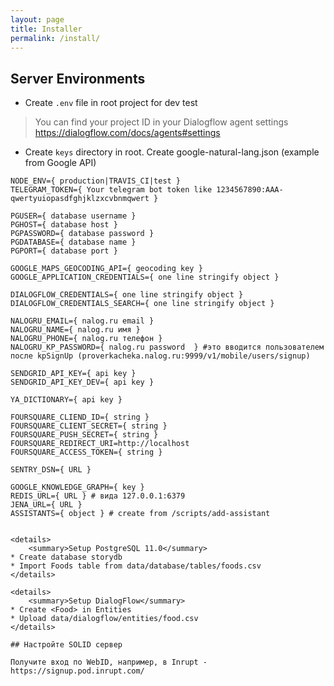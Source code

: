 ```yaml
---
layout: page
title: Installer
permalink: /install/
---
```


Server Environments
---

* Create ```.env``` file in root project for dev test

> You can find your project ID in your Dialogflow agent settings <https://dialogflow.com/docs/agents#settings>

* Create ```keys``` directory in root. Create google-natural-lang.json (example from Google API)

```text
NODE_ENV={ production|TRAVIS_CI|test }
TELEGRAM_TOKEN={ Your telegram bot token like 1234567890:AAA-qwertyuiopasdfghjklzxcvbnmqwert }

PGUSER={ database username }
PGHOST={ database host }
PGPASSWORD={ database password }
PGDATABASE={ database name }
PGPORT={ database port }

GOOGLE_MAPS_GEOCODING_API={ geocoding key }
GOOGLE_APPLICATION_CREDENTIALS={ one line stringify object } 

DIALOGFLOW_CREDENTIALS={ one line stringify object } 
DIALOGFLOW_CREDENTIALS_SEARCH={ one line stringify object }

NALOGRU_EMAIL={ nalog.ru email }
NALOGRU_NAME={ nalog.ru имя }
NALOGRU_PHONE={ nalog.ru телефон }
NALOGRU_KP_PASSWORD={ nalog.ru password  } #это вводится пользователем после kpSignUp (proverkacheka.nalog.ru:9999/v1/mobile/users/signup)

SENDGRID_API_KEY={ api key }
SENDGRID_API_KEY_DEV={ api key }

YA_DICTIONARY={ api key }

FOURSQUARE_CLIEND_ID={ string }
FOURSQUARE_CLIENT_SECRET={ string }
FOURSQUARE_PUSH_SECRET={ string }
FOURSQUARE_REDIRECT_URI=http://localhost
FOURSQUARE_ACCESS_TOKEN={ string }

SENTRY_DSN={ URL }

GOOGLE_KNOWLEDGE_GRAPH={ key }
REDIS_URL={ URL } # вида 127.0.0.1:6379
JENA_URL={ URL }
ASSISTANTS={ object } # create from /scripts/add-assistant


<details>
	<summary>Setup PostgreSQL 11.0</summary>
* Create database storydb
* Import Foods table from data/database/tables/foods.csv
</details>

<details>
  	<summary>Setup DialogFlow</summary>
* Create <Food> in Entities
* Upload data/dialogflow/entities/food.csv
</details>

## Настройте SOLID сервер

Получите вход по WebID, например, в Inrupt - https://signup.pod.inrupt.com/
